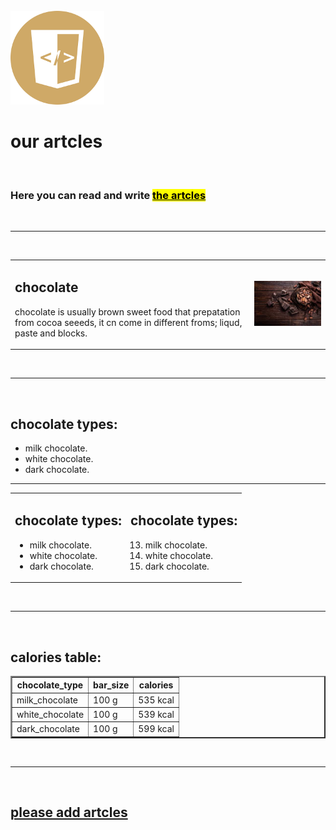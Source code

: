 <!DOCTYPE html>
<html>
<head>
<title> our artcles 1</title>
</head>
<body>
<br>
<img src="logo.png" alt="logo" width="150">
<h1> our artcles </h1>
<br>
<h3> Here you can read and write <mark><ins>the artcles </ins></mark> </h3>
<br>
<hr size="15">
<br>
<table>
<tr>
<td>
<h2>chocolate</h2>
<p>chocolate is usually brown sweet food that prepatation from cocoa seeeds, it cn come in different froms; liqud, paste and blocks.</p>
</td>
<td>
<img src="chocolate.jpg" alt="chocolate" width="300px">
</td>
</tr>
</table>
<br>
<hr size="15">
<br>
<h2>chocolate types:</h2>
<ul>
<li>milk chocolate.</li>
<li>white chocolate.</li>
<li>dark chocolate.</li>
</ul>
<hr size="15">
<table cellpadding="15">
<tr>
<td>
<h2>chocolate types:</h2>
<ul>
<li>milk chocolate.</li>
<li>white chocolate.</li>
<li>dark chocolate.</li>
</ul>
</td>
<td>
<h2>chocolate types:</h2>
<ol type="1" start="13">
<li>milk chocolate.</li>
<li>white chocolate.</li>
<li>dark chocolate.</li>
</ol>
</ul>
</td>
</tr>
</table>
<br>
<hr size="15">
<br>
<h2>calories table:</h2>
<table border="2" cellpadding="10">
<tr>
 <th>chocolate_type</th> <th>bar_size</th> <th>calories</th>
</tr>
<tr>
  <td>milk_chocolate</td> <td>100 g</td> <td>535 kcal</td>
</tr>
<tr>
  <td>white_chocolate</td> <td>100 g</td> <td>539 kcal</td>
</tr>
<tr>
  <td>dark_chocolate</td> <td>100 g</td> <td>599 kcal</td>
</tr>
</table>
<br>
<hr size="15">
<br>
<h2><a href="second.html">please add artcles</a></h2>
</body>
</html>
